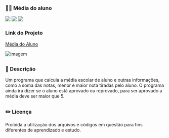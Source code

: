 ### 👨‍🎓 Média do aluno

<div style="display: inline_block">

<img src="https://img.shields.io/badge/html5-%23E34F26.svg?style=for-the-badge&logo=html5&logoColor=white" />
<img src="https://img.shields.io/badge/css3-%231572B6.svg?style=for-the-badge&logo=css3&logoColor=white" />
<img src="https://img.shields.io/badge/javascript-%23323330.svg?style=for-the-badge&logo=javascript&logoColor=%23F7DF1E" />
  
</div>

### Link do Projeto

<a href="https://26tassiofernandes.github.io/Media-do-aluno/aluno.html">Média do Aluno</a>

<img src="https://user-images.githubusercontent.com/86972667/208528875-255d94f7-3bec-4cbf-a89d-987f5ae23eed.png" alt="imagem">

##

### 📜 Descrição 
<p>Um programa que calcula a média escolar de aluno e outras informações, como a soma das notas, menor e maior nota tiradas pelo aluno. O programa ainda irá dizer se o aluno está aprovado ou reprovado, para ser aprovado a média deve ser maior que 5.</p>

##

### ✏️ Licença 
<p>Proibida a utilização dos arquivos e códigos em questão para fins diferentes de aprendizado e estudo.</p>
